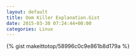 ```yaml
---
layout: default                                                                                                              
title: Oom Killer Explanation.Gist                                                                                                                       
date: 2015-03-30 07:24:44+00:00                                                                                                                        
categories: Linux                                                                                                                
---                                                                                                                              
```


{% gist makeittotop/58996c0c9e861b8d179a %}                                                                                                           

